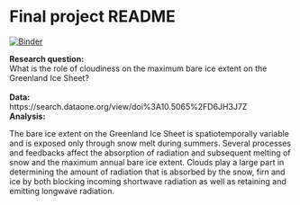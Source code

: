 # Final project README


[![Binder](https://mybinder.org/badge_logo.svg)](https://mybinder.org/v2/gh/raf-antwerpen/rces-final-project/HEAD)

<b>
    Research question:<br/>
</b>
What is the role of cloudiness on the maximum bare ice extent on the Greenland Ice Sheet? <br/>
<br/>

<b>
    Data:<br/>
</b>
https://search.dataone.org/view/doi%3A10.5065%2FD6JH3J7Z<br/>


<b>
    Analysis:<br/>
</b>

The bare ice extent on the Greenland Ice Sheet is spatiotemporally variable and is exposed only through snow melt during summers. Several processes and feedbacks affect the absorption of radiation and subsequent melting of snow and the maximum annual bare ice extent. Clouds play a large part in determining the amount of radiation that is absorbed by the snow, firn and ice by both blocking incoming shortwave radiation as well as retaining and emitting longwave radiation.<br/>






